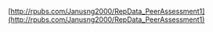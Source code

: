[http://rpubs.com/Janusng2000/RepData_PeerAssessment1](http://rpubs.com/Janusng2000/RepData_PeerAssessment1)
